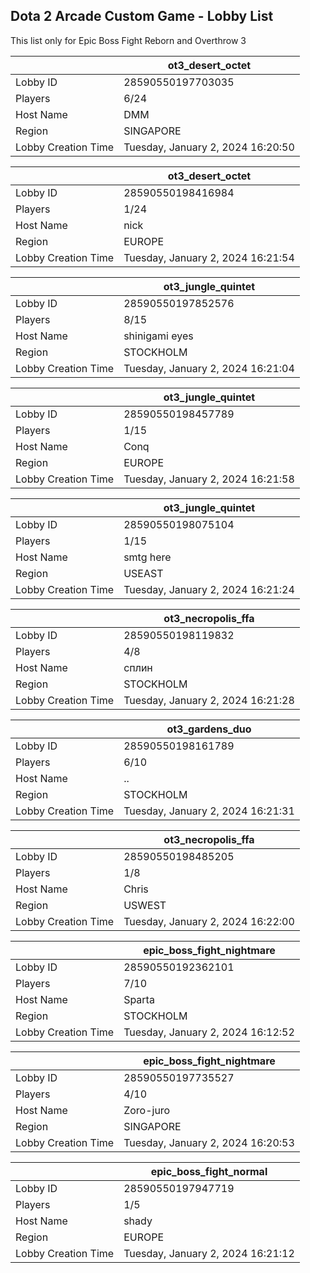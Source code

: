 ## Dota 2 Arcade Custom Game - Lobby List

This list only for Epic Boss Fight Reborn and Overthrow 3

|  | ot3_desert_octet |
| ------ | ------ |
| Lobby ID | 28590550197703035 |
| Players | 6/24 |
| Host Name | DMM |
| Region | SINGAPORE |
| Lobby Creation Time | Tuesday, January 2, 2024 16:20:50 |


|  | ot3_desert_octet |
| ------ | ------ |
| Lobby ID | 28590550198416984 |
| Players | 1/24 |
| Host Name | nick |
| Region | EUROPE |
| Lobby Creation Time | Tuesday, January 2, 2024 16:21:54 |


|  | ot3_jungle_quintet |
| ------ | ------ |
| Lobby ID | 28590550197852576 |
| Players | 8/15 |
| Host Name | shinigami eyes |
| Region | STOCKHOLM |
| Lobby Creation Time | Tuesday, January 2, 2024 16:21:04 |


|  | ot3_jungle_quintet |
| ------ | ------ |
| Lobby ID | 28590550198457789 |
| Players | 1/15 |
| Host Name | Conq |
| Region | EUROPE |
| Lobby Creation Time | Tuesday, January 2, 2024 16:21:58 |


|  | ot3_jungle_quintet |
| ------ | ------ |
| Lobby ID | 28590550198075104 |
| Players | 1/15 |
| Host Name | smtg here |
| Region | USEAST |
| Lobby Creation Time | Tuesday, January 2, 2024 16:21:24 |


|  | ot3_necropolis_ffa |
| ------ | ------ |
| Lobby ID | 28590550198119832 |
| Players | 4/8 |
| Host Name | сплин |
| Region | STOCKHOLM |
| Lobby Creation Time | Tuesday, January 2, 2024 16:21:28 |


|  | ot3_gardens_duo |
| ------ | ------ |
| Lobby ID | 28590550198161789 |
| Players | 6/10 |
| Host Name | .. |
| Region | STOCKHOLM |
| Lobby Creation Time | Tuesday, January 2, 2024 16:21:31 |


|  | ot3_necropolis_ffa |
| ------ | ------ |
| Lobby ID | 28590550198485205 |
| Players | 1/8 |
| Host Name | Chris |
| Region | USWEST |
| Lobby Creation Time | Tuesday, January 2, 2024 16:22:00 |


|  | epic_boss_fight_nightmare |
| ------ | ------ |
| Lobby ID | 28590550192362101 |
| Players | 7/10 |
| Host Name | Sparta |
| Region | STOCKHOLM |
| Lobby Creation Time | Tuesday, January 2, 2024 16:12:52 |


|  | epic_boss_fight_nightmare |
| ------ | ------ |
| Lobby ID | 28590550197735527 |
| Players | 4/10 |
| Host Name | Zoro-juro |
| Region | SINGAPORE |
| Lobby Creation Time | Tuesday, January 2, 2024 16:20:53 |


|  | epic_boss_fight_normal |
| ------ | ------ |
| Lobby ID | 28590550197947719 |
| Players | 1/5 |
| Host Name | shady |
| Region | EUROPE |
| Lobby Creation Time | Tuesday, January 2, 2024 16:21:12 |


